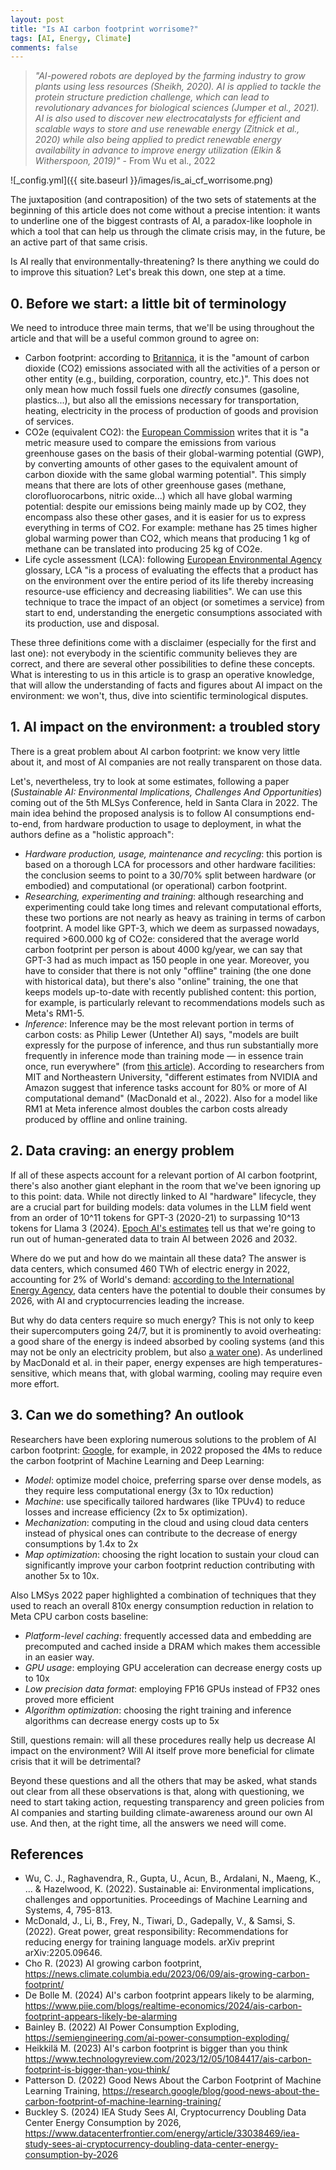 ```yaml
---
layout: post
title: "Is AI carbon footprint worrisome?"
tags: [AI, Energy, Climate]
comments: false
---
```


>_"AI-powered robots are deployed by the farming industry to grow plants using less resources (Sheikh, 2020). AI is applied to tackle the protein structure prediction challenge, which can lead to revolutionary advances for biological sciences (Jumper et al., 2021). AI is also used to discover new electrocatalysts for efficient and scalable ways to store and use renewable energy (Zitnick et al., 2020) while also being applied to predict renewable energy availability in advance to improve energy utilization (Elkin & Witherspoon, 2019)"_ - From Wu et al., 2022

![_config.yml]({{ site.baseurl }}/images/is_ai_cf_worrisome.png)

The juxtaposition (and contraposition) of the two sets of statements at the beginning of this article does not come without a precise intention: it wants to underline one of the biggest contrasts of AI, a paradox-like loophole in which a tool that can help us through the climate crisis may, in the future, be an active part of that same crisis. 

Is AI really that environmentally-threatening? Is there anything we could do to improve this situation? Let's break this down, one step at a time.

## 0. Before we start: a little bit of terminology

We need to introduce three main terms, that we'll be using throughout the article and that will be a useful common ground to agree on:

- Carbon footprint: according to [Britannica](https://www.britannica.com/science/carbon-footprint), it is the "amount of carbon dioxide (CO2) emissions associated with all the activities of a person or other entity (e.g., building, corporation, country, etc.)". This does not only mean how much fossil fuels one _directly_ consumes (gasoline, plastics...), but also all the emissions necessary for transportation, heating, electricity in the process of production of goods and provision of services.
- CO2e (equivalent CO2): the [European Commission](https://ec.europa.eu/eurostat/statistics-explained/index.php?title=Glossary:Carbon_dioxide_equivalent) writes that it is "a metric measure used to compare the emissions from various greenhouse gases on the basis of their global-warming potential (GWP), by converting amounts of other gases to the equivalent amount of carbon dioxide with the same global warming potential". This simply means that there are lots of other greenhouse gases (methane, clorofluorocarbons, nitric oxide...) which all have global warming potential: despite our emissions being mainly made up by CO2, they encompass also these other gases, and it is easier for us to express everything in terms of CO2. For example: methane has 25 times higher global warming power than CO2, which means that producing 1 kg of methane can be translated into producing 25 kg of CO2e.
- Life cycle assessment (LCA): following [European Environmental Agency](https://www.eea.europa.eu/help/glossary/eea-glossary/life-cycle-assessment) glossary, LCA "is a process of evaluating the effects that a product has on the environment over the entire period of its life thereby increasing resource-use efficiency and decreasing liabilities". We can use this technique to trace the impact of an object (or sometimes a service) from start to end, understanding the energetic consumptions associated with its production, use and disposal.

These three definitions come with a disclaimer (especially for the first and last one): not everybody in the scientific community believes they are correct, and there are several other possibilities to define these concepts. What is interesting to us in this article is to grasp an operative knowledge, that will allow the understanding of facts and figures about AI impact on the environment: we won't, thus, dive into scientific terminological disputes.  

## 1. AI impact on the environment: a troubled story

There is a great problem about AI carbon footprint: we know very little about it, and most of AI companies are not really transparent on those data.

Let's, nevertheless, try to look at some estimates, following a paper (_Sustainable AI: Environmental Implications, Challenges And Opportunities_) coming out of the 5th MLSys Conference, held in Santa Clara in 2022. The main idea behind the proposed analysis is to follow AI consumptions end-to-end, from hardware production to usage to deployment, in what the authors define as a "holistic approach":

- _Hardware production, usage, maintenance and recycling_: this portion is based on a thorough LCA for processors and other hardware facilities: the conclusion seems to point to a 30/70% split between hardware (or embodied) and computational (or operational) carbon footprint. 
- _Researching, experimenting and training_: although researching and experimenting could take long times and relevant computational efforts, these two portions are not nearly as heavy as training in terms of carbon footprint. A model like GPT-3, which we deem as surpassed nowadays, required >600.000 kg of CO2e: considered that the average world carbon footprint per person is about 4000 kg/year, we can say that GPT-3 had as much impact as 150 people in one year. Moreover, you have to consider that there is not only "offline" training (the one done with historical data), but there's also "online" training, the one that keeps models up-to-date with recently published content: this portion, for example, is particularly relevant to recommendations models such as Meta's RM1-5.
- _Inference_: Inference may be the most relevant portion in terms of carbon costs: as Philip Lewer (Untether AI) says, "models are built expressly for the purpose of inference, and thus run substantially more frequently in inference mode than training mode — in essence train once, run everywhere" (from [this article](https://semiengineering.com/ai-power-consumption-exploding/)). According to researchers from MIT and Northeastern University, "different estimates from NVIDIA and Amazon suggest that inference tasks account for 80% or more of AI computational demand" (MacDonald et al., 2022). Also for a model like RM1 at Meta inference almost doubles the carbon costs already produced by offline and online training.

## 2. Data craving: an energy problem

If all of these aspects account for a relevant portion of AI carbon footprint, there's also another giant elephant in the room that we've been ignoring up to this point: data. While not directly linked to AI "hardware" lifecycle, they are a crucial part for building models: data volumes in the LLM field went from an order of 10^11 tokens for GPT-3 (2020-21) to surpassing 10^13 tokens for Llama 3 (2024). [Epoch AI's estimates](https://epochai.org/blog/will-we-run-out-of-data-limits-of-llm-scaling-based-on-human-generated-data) tell us that we're going to run out of human-generated data to train AI between 2026 and 2032.

Where do we put and how do we maintain all these data? The answer is data centers, which consumed 460 TWh of electric energy in 2022, accounting for 2% of World's demand: [according to the International Energy Agency](https://www.datacenterfrontier.com/energy/article/33038469/iea-study-sees-ai-cryptocurrency-doubling-data-center-energy-consumption-by-2026), data centers have the potential to double their consumes by 2026, with AI and cryptocurrencies leading the increase. 

But why do data centers require so much energy? This is not only to keep their supercomputers going 24/7, but it is prominently to avoid overheating: a good share of the energy is indeed absorbed by cooling systems (and this may not be only an electricity problem, but also [a water one](https://www.asce.org/publications-and-news/civil-engineering-source/civil-engineering-magazine/issues/magazine-issue/article/2024/03/engineers-often-need-a-lot-of-water-to-keep-data-centers-cool)). As underlined by MacDonald et al. in their paper, energy expenses are high temperatures-sensitive, which means that, with global warming, cooling may require even more effort.


## 3. Can we do something? An outlook

Researchers have been exploring numerous solutions to the problem of AI carbon footprint: [Google](https://research.google/blog/good-news-about-the-carbon-footprint-of-machine-learning-training/), for example, in 2022 proposed the 4Ms to reduce the carbon footprint of Machine Learning and Deep Learning:

- _Model_: optimize model choice, preferring sparse over dense models, as they require less computational energy (3x to 10x reduction)
- _Machine_: use specifically tailored hardwares (like TPUv4) to reduce losses and increase efficiency (2x to 5x optimization).
- _Mechanization_: computing in the cloud and using cloud data centers instead of physical ones can contribute to the decrease of energy consumptions by 1.4x to 2x
- _Map optimization_: choosing the right location to sustain your cloud can significantly improve your carbon footprint reduction contributing with another 5x to 10x.

Also LMSys 2022 paper highlighted a combination of techniques that they used to reach an overall 810x energy consumption reduction in relation to Meta CPU carbon costs baseline:

- _Platform-level caching_: frequently accessed data and embedding are precomputed and cached inside a DRAM which makes them accessible in an easier way.
- _GPU usage_: employing GPU acceleration can decrease energy costs up to 10x
- _Low precision data format_: employing FP16 GPUs instead of FP32 ones proved more efficient
- _Algorithm optimization_: choosing the right training and inference algorithms can decrease energy costs up to 5x

Still, questions remain: will all these procedures really help us decrease AI impact on the environment? Will AI itself prove more beneficial for climate crisis that it will be detrimental? 

Beyond these questions and all the others that may be asked, what stands out clear from all these observations is that, along with questioning, we need to start taking action, requesting transparency and green policies from AI companies and starting building climate-awareness around our own AI use. And then, at the right time, all the answers we need will come.

## References

- Wu, C. J., Raghavendra, R., Gupta, U., Acun, B., Ardalani, N., Maeng, K., ... & Hazelwood, K. (2022). Sustainable ai: Environmental implications, challenges and opportunities. Proceedings of Machine Learning and Systems, 4, 795-813.
- McDonald, J., Li, B., Frey, N., Tiwari, D., Gadepally, V., & Samsi, S. (2022). Great power, great responsibility: Recommendations for reducing energy for training language models. arXiv preprint arXiv:2205.09646.
- Cho R. (2023) AI growing carbon footprint, https://news.climate.columbia.edu/2023/06/09/ais-growing-carbon-footprint/
- De Bolle M. (2024) AI's carbon footprint appears likely to be alarming, https://www.piie.com/blogs/realtime-economics/2024/ais-carbon-footprint-appears-likely-be-alarming
- Bainley B. (2022) AI Power Consumption Exploding, https://semiengineering.com/ai-power-consumption-exploding/
- Heikkilä M. (2023) AI's carbon footprint is bigger than you think https://www.technologyreview.com/2023/12/05/1084417/ais-carbon-footprint-is-bigger-than-you-think/
- Patterson D. (2022) Good News About the Carbon Footprint of Machine Learning Training, https://research.google/blog/good-news-about-the-carbon-footprint-of-machine-learning-training/
- Buckley S. (2024) IEA Study Sees AI, Cryptocurrency Doubling Data Center Energy Consumption by 2026, https://www.datacenterfrontier.com/energy/article/33038469/iea-study-sees-ai-cryptocurrency-doubling-data-center-energy-consumption-by-2026